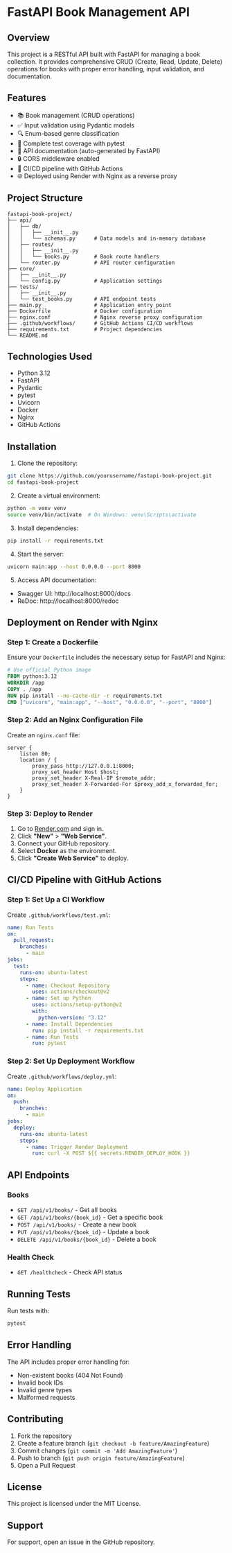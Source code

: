 # FastAPI Book Management API

## Overview
This project is a RESTful API built with FastAPI for managing a book collection. It provides comprehensive CRUD (Create, Read, Update, Delete) operations for books with proper error handling, input validation, and documentation.

## Features
- 📚 Book management (CRUD operations)
- ✅ Input validation using Pydantic models
- 🔍 Enum-based genre classification
- 🧪 Complete test coverage with pytest
- 📝 API documentation (auto-generated by FastAPI)
- 🔒 CORS middleware enabled
- 🚀 CI/CD pipeline with GitHub Actions
- 🌐 Deployed using Render with Nginx as a reverse proxy

## Project Structure
```
fastapi-book-project/
├── api/
│   ├── db/
│   │   ├── __init__.py
│   │   └── schemas.py      # Data models and in-memory database
│   ├── routes/
│   │   ├── __init__.py
│   │   └── books.py        # Book route handlers
│   └── router.py           # API router configuration
├── core/
│   ├── __init__.py
│   └── config.py           # Application settings
├── tests/
│   ├── __init__.py
│   └── test_books.py       # API endpoint tests
├── main.py                 # Application entry point
├── Dockerfile              # Docker configuration
├── nginx.conf              # Nginx reverse proxy configuration
├── .github/workflows/      # GitHub Actions CI/CD workflows
├── requirements.txt        # Project dependencies
└── README.md
```

## Technologies Used
- Python 3.12
- FastAPI
- Pydantic
- pytest
- Uvicorn
- Docker
- Nginx
- GitHub Actions

## Installation
1. Clone the repository:
```bash
git clone https://github.com/yourusername/fastapi-book-project.git
cd fastapi-book-project
```
2. Create a virtual environment:
```bash
python -m venv venv
source venv/bin/activate  # On Windows: venv\Scripts\activate
```
3. Install dependencies:
```bash
pip install -r requirements.txt
```
4. Start the server:
```bash
uvicorn main:app --host 0.0.0.0 --port 8000
```
5. Access API documentation:
- Swagger UI: http://localhost:8000/docs
- ReDoc: http://localhost:8000/redoc

## Deployment on Render with Nginx

### **Step 1: Create a Dockerfile**
Ensure your `Dockerfile` includes the necessary setup for FastAPI and Nginx:
```dockerfile
# Use official Python image
FROM python:3.12
WORKDIR /app
COPY . /app
RUN pip install --no-cache-dir -r requirements.txt
CMD ["uvicorn", "main:app", "--host", "0.0.0.0", "--port", "8000"]
```

### **Step 2: Add an Nginx Configuration File**
Create an `nginx.conf` file:
```nginx
server {
    listen 80;
    location / {
        proxy_pass http://127.0.0.1:8000;
        proxy_set_header Host $host;
        proxy_set_header X-Real-IP $remote_addr;
        proxy_set_header X-Forwarded-For $proxy_add_x_forwarded_for;
    }
}
```

### **Step 3: Deploy to Render**
1. Go to [Render.com](https://render.com) and sign in.
2. Click **"New"** > **"Web Service"**.
3. Connect your GitHub repository.
4. Select **Docker** as the environment.
5. Click **"Create Web Service"** to deploy.

## CI/CD Pipeline with GitHub Actions

### **Step 1: Set Up a CI Workflow**
Create `.github/workflows/test.yml`:
```yaml
name: Run Tests
on:
  pull_request:
    branches:
      - main
jobs:
  test:
    runs-on: ubuntu-latest
    steps:
      - name: Checkout Repository
        uses: actions/checkout@v2
      - name: Set up Python
        uses: actions/setup-python@v2
        with:
          python-version: "3.12"
      - name: Install Dependencies
        run: pip install -r requirements.txt
      - name: Run Tests
        run: pytest
```

### **Step 2: Set Up Deployment Workflow**
Create `.github/workflows/deploy.yml`:
```yaml
name: Deploy Application
on:
  push:
    branches:
      - main
jobs:
  deploy:
    runs-on: ubuntu-latest
    steps:
      - name: Trigger Render Deployment
        run: curl -X POST ${{ secrets.RENDER_DEPLOY_HOOK }}
```

## API Endpoints
### **Books**
- `GET /api/v1/books/` - Get all books
- `GET /api/v1/books/{book_id}` - Get a specific book
- `POST /api/v1/books/` - Create a new book
- `PUT /api/v1/books/{book_id}` - Update a book
- `DELETE /api/v1/books/{book_id}` - Delete a book

### **Health Check**
- `GET /healthcheck` - Check API status

## Running Tests
Run tests with:
```bash
pytest
```

## Error Handling
The API includes proper error handling for:
- Non-existent books (404 Not Found)
- Invalid book IDs
- Invalid genre types
- Malformed requests

## Contributing
1. Fork the repository
2. Create a feature branch (`git checkout -b feature/AmazingFeature`)
3. Commit changes (`git commit -m 'Add AmazingFeature'`)
4. Push to branch (`git push origin feature/AmazingFeature`)
5. Open a Pull Request

## License
This project is licensed under the MIT License.

## Support
For support, open an issue in the GitHub repository.

